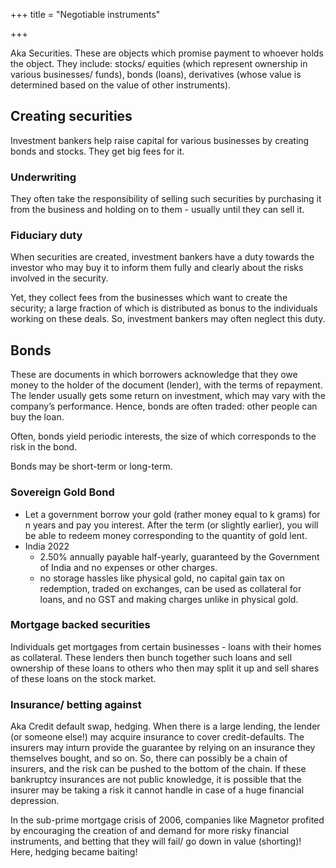 +++
title = "Negotiable instruments"

+++

Aka Securities. These are objects which promise payment to whoever holds the object. They include: stocks/ equities (which represent ownership in various businesses/ funds), bonds (loans), derivatives (whose value is determined based on the value of other instruments).

## Creating securities

Investment bankers help raise capital for various businesses by creating bonds and stocks. They get big fees for it.

### Underwriting

They often take the responsibility of selling such securities by purchasing it from the business and holding on to them - usually until they can sell it.

### Fiduciary duty

When securities are created, investment bankers have a duty towards the investor who may buy it to inform them fully and clearly about the risks involved in the security.

Yet, they collect fees from the businesses which want to create the security; a large fraction of which is distributed as bonus to the individuals working on these deals. So, investment bankers may often neglect this duty.

## Bonds

These are documents in which borrowers acknowledge that they owe money to the holder of the document (lender), with the terms of repayment. The lender usually gets some return on investment, which may vary with the company’s performance. Hence, bonds are often traded: other people can buy the loan.

Often, bonds yield periodic interests, the size of which corresponds to the risk in the bond.

Bonds may be short-term or long-term.

### Sovereign Gold Bond
- Let a government borrow your gold (rather money equal to k grams) for n years and pay you interest. After the term (or slightly earlier), you will be able to redeem money corresponding to the quantity of gold lent.
- India 2022 
  - 2.50% annually payable half-yearly, guaranteed by the Government of India and no expenses or other charges.
  - no storage hassles like physical gold, no capital gain tax on redemption, traded on exchanges, can be used as collateral for loans, and no GST and making charges unlike in physical gold.

### Mortgage backed securities

Individuals get mortgages from certain businesses - loans with their homes as collateral. These lenders then bunch together such loans and sell ownership of these loans to others who then may split it up and sell shares of these loans on the stock market.

### Insurance/ betting against

Aka Credit default swap, hedging. When there is a large lending, the lender (or someone else!) may acquire insurance to cover credit-defaults. The insurers may inturn provide the guarantee by relying on an insurance they themselves bought, and so on. So, there can possibly be a chain of insurers, and the risk can be pushed to the bottom of the chain. If these bankruptcy insurances are not public knowledge, it is possible that the insurer may be taking a risk it cannot handle in case of a huge financial depression.

In the sub-prime mortgage crisis of 2006, companies like Magnetor profited by encouraging the creation of and demand for more risky financial instruments, and betting that they will fail/ go down in value (shorting)! Here, hedging became baiting!

